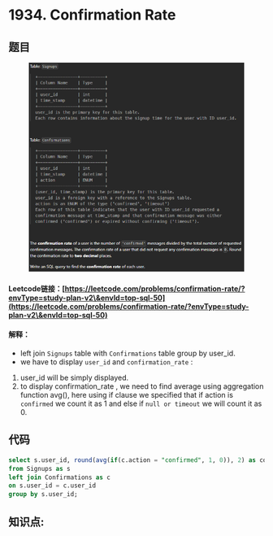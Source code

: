 # 1934. Confirmation Rate

## 题目

<figure><img src="../../.gitbook/assets/image (2) (1) (1) (1).png" alt=""><figcaption></figcaption></figure>

#### Leetcode链接：[https://leetcode.com/problems/confirmation-rate/?envType=study-plan-v2\&envId=top-sql-50](https://leetcode.com/problems/confirmation-rate/?envType=study-plan-v2\&envId=top-sql-50)

#### 解释：

* left join `Signups` table with `Confirmations` table group by user\_id.
* we have to display `user_id` and `confirmation_rate` :

1. user\_id will be simply displayed.
2. to display confirmation\_rate , we need to find average using aggregation function avg(), here using if clause we specified that if action is `confirmed` we count it as 1 and else if `null or timeout` we will count it as 0.

## 代码

```sql
select s.user_id, round(avg(if(c.action = "confirmed", 1, 0)), 2) as confirmation_rate
from Signups as s
left join Confirmations as c
on s.user_id = c.user_id
group by s.user_id;
```

## **知识点:**&#x20;
